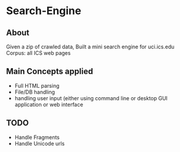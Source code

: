 # Search-Engine

## About
Given a zip of crawled data, Built a mini search engine for uci.ics.edu
Corpus: all ICS web pages

## Main Concepts applied
- Full HTML parsing
- File/DB handling
- handling user input (either using command line or desktop GUI application or web interface

## TODO
- Handle Fragments
- Handle Unicode urls
